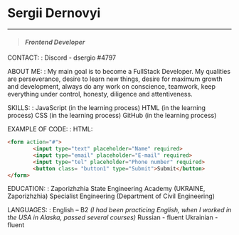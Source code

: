 # **Sergii Dernovyi**
---
>#### _Frontend Developer_

CONTACT:
: Discord - dsergio #4797

ABOUT ME:
: My main goal is to become a FullStack Developer.
My qualities are perseverance, desire to learn new things, desire for maximum growth and development, always do any work on conscience, teamwork, keep everything under control, honesty, diligence and attentiveness.

SKILLS:
: JavaScript (in the learning process)
HTML (in the learning process)
CSS (in the learning process)
GitHub (in the learning process)

EXAMPLE OF CODE:
: HTML:
```html
<form action="#">
		<input type="text" placeholder="Name" required>
		<input type="email" placeholder="E-mail" required>
		<input type="tel" placeholder="Phone number" required>
		<button class= "button1" type="Submit">Submit</button>
</form>
```

EDUCATION:
: Zaporizhzhia State Engineering Academy (UKRAINE, Zaporizhzhia)
Specialist Engineering (Department of Civil Engineering)

LANGUAGES:
: English – B2 _(I had been practicing English, when I worked in the USA in Alaska, passed several courses)_
Russian - fluent
Ukrainian - fluent
